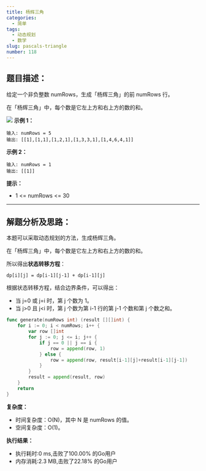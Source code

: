 ```yaml
---
title: 杨辉三角
categories:
  - 简单
tags:
  - 动态规划
  - 数学
slug: pascals-triangle
number: 118
---
```


## 题目描述：

给定一个非负整数 numRows，生成「杨辉三角」的前 numRows 行。

在「杨辉三角」中，每个数是它左上方和右上方的数的和。

![](/img/leetcode/118杨辉三角/1626927345-DZmfxB-PascalTriangleAnimated2.gif)
**示例 1：**
```
输入: numRows = 5
输出: [[1],[1,1],[1,2,1],[1,3,3,1],[1,4,6,4,1]]
```

**示例 2：**
```
输入: numRows = 1
输出: [[1]]
```


**提示：**
- 1 <= numRows <= 30

---
## 解题分析及思路：

本题可以采取动态规划的方法，生成杨辉三角。

在「杨辉三角」中，每个数是它左上方和右上方的数的和。

所以得出**状态转移方程**：
```
dp[i][j] = dp[i-1][j-1] + dp[i-1][j]
```
根据状态转移方程，结合边界条件，可以得出：
- 当 j=0 或 j=i 时，第 j 个数为 1。
- 当 j>0 且 j<i 时，第 j 个数为第 i-1 行的第 j-1 个数和第 j 个数之和。

```go
func generate(numRows int) (result [][]int) {
	for i := 0; i < numRows; i++ {
		var row []int
		for j := 0; j <= i; j++ {
			if j == 0 || j == i {
				row = append(row, 1)
			} else {
				row = append(row, result[i-1][j]+result[i-1][j-1])
			}
		}
		result = append(result, row)
	}
	return
}
```

**复杂度：**

- 时间复杂度：O(N)，其中 N 是 numRows 的值。
- 空间复杂度：O(1)。

**执行结果：**

- 执行耗时:0 ms,击败了100.00% 的Go用户
- 内存消耗:2.3 MB,击败了22.18% 的Go用户
